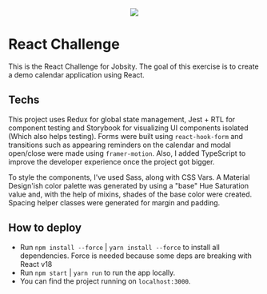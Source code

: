 <div align="center">
    <img src="https://raw.githubusercontent.com/Jobsity/ReactChallenge/main/src/assets/jobsity_logo_small.png"/>
</div>

# React Challenge

This is the React Challenge for Jobsity. The goal of this exercise is to create a demo calendar application using React.

## Techs

This project uses Redux for global state management, Jest + RTL for component testing and Storybook for visualizing UI components isolated (Which also helps testing). Forms were built using `react-hook-form` and transitions such as appearing reminders on the calendar and modal open/close were made using `framer-motion`. Also, I added TypeScript to improve the developer experience once the project got bigger.

To style the components, I've used Sass, along with CSS Vars. A Material Design'ish color palette was generated by using a "base" Hue Saturation value and, with the help of mixins, shades of the base color were created. Spacing helper classes were generated for margin and padding.

## How to deploy

- Run `npm install --force` | `yarn install --force` to install all dependencies. Force is needed because some deps are breaking with React v18
- Run `npm start` | `yarn run` to run the app locally.
- You can find the project running on `localhost:3000`.
